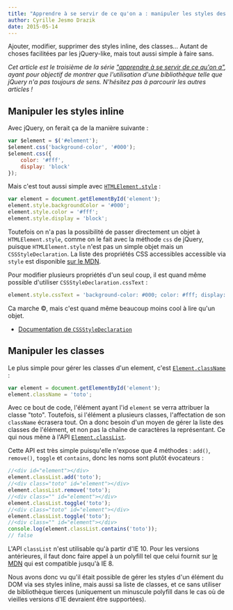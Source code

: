 ```yaml
---
title: "Apprendre à se servir de ce qu'on a : manipuler les styles des éléments"
author: Cyrille Jesmo Drazik
date: 2015-05-14
---
```


Ajouter, modifier, supprimer des styles inline, des classes... Autant de choses facilitées par les jQuery-like, mais tout aussi simple à faire sans.

<span class="more"></span>

_Cet article est le troisième de la série ["apprendre à se servir de ce qu'on a"](/articles/apprendre-a-se-servir-de-ce-quon-a), ayant pour objectif de montrer que l'utilisation d'une bibliothèque telle que jQuery n'a pas toujours de sens. N'hésitez pas à parcourir les autres articles !_

## Manipuler les styles inline

Avec jQuery, on ferait ça de la manière suivante :

```javascript
var $element = $('#element');
$element.css('background-color', '#000');
$element.css({
    color: '#fff',
    display: 'block'
});
```

Mais c'est tout aussi simple avec [`HTMLElement.style`](https://developer.mozilla.org/en-US/docs/Web/API/HTMLElement/style) :

```javascript
var element = document.getElementById('element');
element.style.backgroundColor = '#000';
element.style.color = '#fff';
element.style.display = 'block';
```

Toutefois on n'a pas la possibilité de passer directement un objet à `HTMLElement.style`, comme on le fait avec la méthode `css` de jQuery, puisque `HTMLElement.style` n'est pas un simple objet mais un `CSSStyleDeclaration`. La liste des propriétés CSS accessibles accessible via `style` est disponible [sur le MDN](https://developer.mozilla.org/en-US/docs/Web/CSS/CSS_Properties_Reference).

Pour modifier plusieurs propriétés d'un seul coup, il est quand même possible d'utiliser `CSSStyleDeclaration.cssText` :

```javascript
element.style.cssText = 'background-color: #000; color: #fff; display: block;';
```

Ca marche ©, mais c'est quand même beaucoup moins cool à lire qu'un objet.

* [Documentation de `CSSStyleDeclaration`](https://developer.mozilla.org/en-US/docs/Web/API/CSSStyleDeclaration)

## Manipuler les classes

Le plus simple pour gérer les classes d'un element, c'est [`Element.className`](https://developer.mozilla.org/en-US/docs/Web/API/Element/className?redirectlocale=en-US&redirectslug=DOM%2Felement.className) :

```javascript
var element = document.getElementById('element');
element.className = 'toto';
```

Avec ce bout de code, l'élément ayant l'id `element` se verra attribuer la classe "toto". Toutefois, si l'élément a plusieurs classes, l'affectation de son `className` écrasera tout. On a donc besoin d'un moyen de gérer la liste des classes de l'élément, et non pas la chaîne de caractères la représentant. Ce qui nous mène à l'API [`Element.classList`](tps://developer.mozilla.org/en-US/docs/Web/API/Element/classList?redirectlocale=en-US&redirectslug=DOM%2Felement.classList).

Cette API est très simple puisqu'elle n'expose que 4 méthodes : `add()`, `remove()`, `toggle` et `contains`, donc les noms sont plutôt évocateurs :

```javascript
//<div id="element"></div>
element.classList.add('toto');
//<div class="toto" id="element"></div>
element.classList.remove('toto');
//<div class="" id="element"></div>
element.classList.toggle('toto');
//<div class="toto" id="element"></div>
element.classList.toggle('toto');
//<div class="" id="element"></div>
console.log(element.classList.contains('toto'));
// false
```

L'API `classList` n'est utilisable qu'à partir d'IE 10. Pour les versions antérieures, il faut donc faire appel à un polyfill tel que celui fournit sur [le MDN](https://developer.mozilla.org/en-US/docs/Web/API/Element/classList?redirectlocale=en-US&redirectslug=DOM%2Felement.classList#wrapper) qui est compatible jusqu'à IE 8.

Nous avons donc vu qu'il était possible de gérer les styles d'un élément du DOM via ses styles inline, mais aussi sa liste de classes, et ce sans utiliser de bibliothèque tierces (uniquement un minuscule polyfill dans le cas où de vieilles versions d'IE devraient être supportées).
